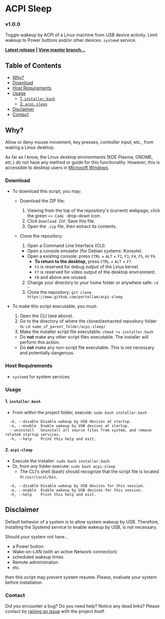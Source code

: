 # ACPI Sleep
### v1.0.0
Toggle wakeup by ACPI of a Linux machine from USB device activity. Limit wakeup to Power buttons and/or other devices. `systemd` service.

**[Latest release](https://github.com/portellam/acpi-sleep/releases/latest) | [View master branch...](https://github.com/portellam/acpi-sleep/tree/master)**

## Table of Contents
- [Why?](#why)
- [Download](#download)
- [Host Requirements](#host-requirements)
- [Usage](#usage)
  - [1. `installer.bash`](#1-installerbash)
  - [2. `acpi-sleep`](#2-acpi-sleep)
- [Disclaimer](#disclaimer)
- [Contact](#contact)

## Why?
Allow or deny mouse movement, key presses, controller input, etc., from waking a Linux desktop.

As far as I know, the Linux desktop environments (KDE Plasma, GNOME, etc.) do not have any method or guide for this functionality. However, this is accessible to desktop users in [Microsoft Windows](https://web.archive.org/web/20230603175452/https://www.tenforums.com/tutorials/63148-allow-prevent-devices-wake-computer-windows-10-a.html).

### Download
- To download this script, you may:
  - Download the ZIP file:
    1. Viewing from the top of the repository's (current) webpage, click the green `<> Code ` drop-down icon.
    2. Click `Download ZIP`. Save this file.
    3. Open the `.zip` file, then extract its contents.

  - Clone the repository:
    1. Open a Command Line Interface (CLI).
      - Open a console emulator (for Debian systems: Konsole).
      - Open a existing console: press `CTRL` + `ALT` + `F2`, `F3`, `F4`, `F5`, or `F6`.
        - **To return to the desktop,** press `CTRL` + `ALT` + `F7`.
        - `F1` is reserved for debug output of the Linux kernel.
        - `F7` is reserved for video output of the desktop environment.
        - `F8` and above are unused.

    2. Change your directory to your home folder or anywhere safe: `cd ~`
    3. Clone the repository: `git clone https://www.github.com/portellam/acpi-sleep`

- To make this script executable, you must:
  1. Open the CLI (see above).
  2. Go to the directory of where the cloned/extracted repository folder is: `cd name_of_parent_folder/acpi-sleep/`
  3. Make the installer script file executable: `chmod +x installer.bash`
    - Do **not** make any other script files executable. The installer will perform this action.
    - Do **not** make any non-script file executable. This is not necessary and potentially dangerous.

### Host Requirements
- `systemd` for system services.

### Usage
#### 1. `installer.bash`
- From within the project folder, execute: `sudo bash installer.bash`

```
  -d, --disable Disable wakeup by USB devices at startup.
  -e, --enable  Enable wakeup by USB devices at startup.
  --uninstall   Uninstall all source files from system, and remove related startup services.
  -h, --help    Print this help and exit.
```

#### 2. `acpi-sleep`
- Execute the installer: `sudo bash installer.bash`
- Or, from any folder execute: `sudo bash acpi-sleep`
  - The CLI's shell (bash) should recognize that the script file is located in `/usr/local/bin`.

```
  -d, --disable Disable wakeup by USB devices for this session.
  -e, --enable  Enable wakeup by USB devices for this session.
  -h, --help    Print this help and exit.
```

## Disclaimer
Default behavior of a system is to allow system wakeup by USB. Therefore, installing the Systemd service to enable wakeup by USB, is not necessary.

Should your system not have...
- a Power button
- Wake-on-LAN (with an active Network connection)
- scheduled wakeup times
- Remote administration
- etc.

then this script may prevent system resume.
Please, evaluate your system before installation.

### Contact
Did you encounter a bug? Do you need help? Notice any dead links? Please contact by [raising an issue](https://github.com/portellam/acpi-sleep/issues) with the project itself.